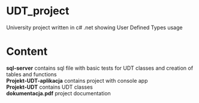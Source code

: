 # UDT_project
University project written in c# .net showing User Defined Types usage </p>

# Content
**sql-server** contains sql file with basic tests for UDT classes and creation of tables and functions  <br />
**Projekt-UDT-aplikacja** contains project with console app  <br />
**Projekt-UDT** contains UDT classes  <br />
**dokumentacja.pdf** project documentation <br />
